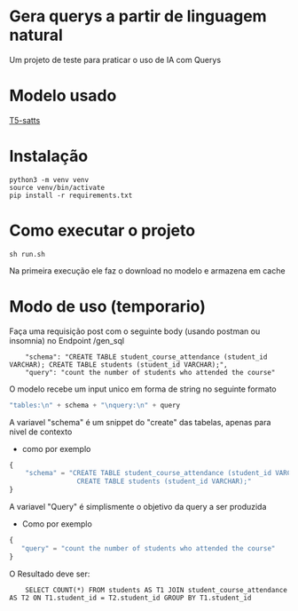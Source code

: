 # Gera querys a partir de linguagem natural
Um projeto de teste para praticar o uso de IA com Querys

# Modelo usado
  [T5-satts](https://huggingface.co/cssupport/t5-small-awesome-text-to-sql)

# Instalação
``` shell
python3 -m venv venv
source venv/bin/activate
pip install -r requirements.txt
```

# Como executar o projeto
``` shell
sh run.sh
```
Na primeira execução ele faz o download no modelo
e armazena em cache

# Modo de uso (temporario)
 Faça uma requisição post com o seguinte body (usando postman ou insomnia)
 no Endpoint /gen_sql
```
    "schema": "CREATE TABLE student_course_attendance (student_id VARCHAR); CREATE TABLE students (student_id VARCHAR);",
    "query": "count the number of students who attended the course"
```
 O modelo recebe um input unico em forma de string no seguinte formato
 ```c
 "tables:\n" + schema + "\nquery:\n" + query
 ```
 A variavel "schema" é um snippet do "create" das tabelas, apenas para nivel de contexto
 - como por exemplo
 ```python
{
     "schema" = "CREATE TABLE student_course_attendance (student_id VARCHAR);\
                  CREATE TABLE students (student_id VARCHAR);"
} 
 ```
 A variavel "Query" é simplismente o objetivo da query a ser produzida
 - Como por exemplo
 ```python
{
    "query" = "count the number of students who attended the course"
}

```
O Resultado deve ser:
``` shell
    SELECT COUNT(*) FROM students AS T1 JOIN student_course_attendance AS T2 ON T1.student_id = T2.student_id GROUP BY T1.student_id
```
